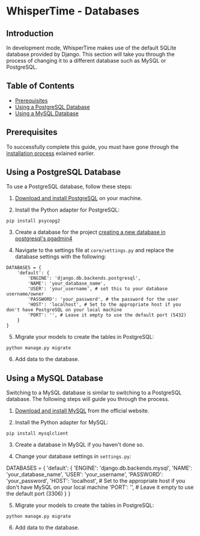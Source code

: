 # WhisperTime - Databases

## Introduction

In development mode, WhisperTime makes use of the default SQLite database provided by Django. This section will take you through the process of changing it to a different database such as MySQL or PostgreSQL.

## Table of Contents

- [Prerequisites](#prerequisites)
- [Using a PostgreSQL Database](#using-a-postgresql-database)
- [Using a MySQL Database](#using-a-mysql-database)

## Prerequisites

To successfully complete this guide, you must have gone through the [installation process](../README.md#getting-started) exlained earlier.

## Using a PostgreSQL Database

To use a PostgreSQL database, follow these steps:

1. [Download and install PostgreSQL](https://www.postgresql.org/download/) on your machine.

2. Install the Python adapter for PostgreSQL:

```
pip install psycopg2
```

3. Create a database for the project
[creating a new database in postgresql's pgadmin4](images/create%20new%20postgres%20db.png)

4. Navigate to the settings file at `core/settings.py` and replace the database settings with the following:

```
DATABASES = {
    'default': {
        'ENGINE': 'django.db.backends.postgresql',
        'NAME': 'your_database_name',
        'USER': 'your_username', # set this to your database username/owner
        'PASSWORD': 'your_password', # the password for the user 
        'HOST': 'localhost', # Set to the appropriate host if you don't have PostgreSQL on your local machine
        'PORT': '', # Leave it empty to use the default port (5432)
    }
}

```

5. Migrate your models to create the tables in PostgreSQL:

```
python manage.py migrate
```

6. Add data to the database.

## Using a MySQL Database

Switching to a MySQL database is similar to switching to a PostgreSQL database. The following steps will guide you through the process.

1. [Download and install MySQL](https://www.mysql.com/downloads/) from the official website. 

2. Install the Python adapter for MySQL:

```
pip install mysqlclient
```

3. Create a database in MySQL if you haven't done so.

4. Change your database settings in `settings.py`:

DATABASES = {
    'default': {
        'ENGINE': 'django.db.backends.mysql',
        'NAME': 'your_database_name',
        'USER': 'your_username',
        'PASSWORD': 'your_password',
        'HOST': 'localhost',  # Set to the appropriate host if you don't have MySQL on your local machine
        'PORT': '', # Leave it empty to use the default port (3306)
    }
}

5. Migrate your models to create the tables in PostgreSQL:

```
python manage.py migrate
```

6. Add data to the database.